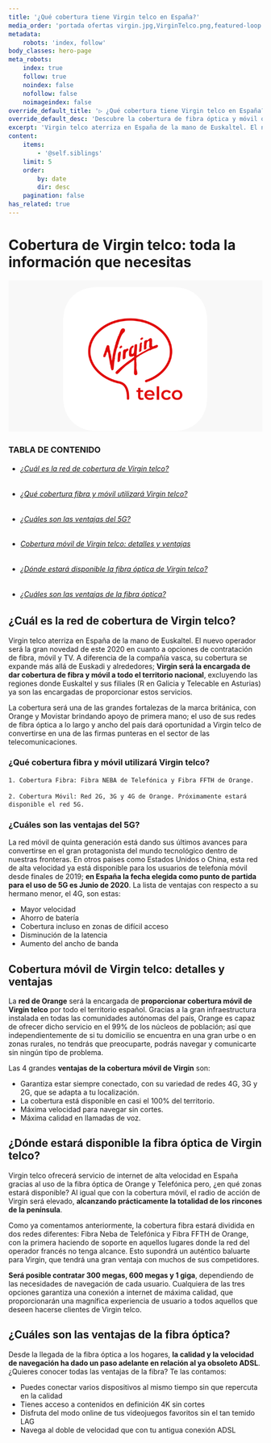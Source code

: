 ```yaml
---
title: '¿Qué cobertura tiene Virgin telco en España?'
media_order: 'portada ofertas virgin.jpg,VirginTelco.png,featured-loop.jpg'
metadata:
    robots: 'index, follow'
body_classes: hero-page
meta_robots:
    index: true
    follow: true
    noindex: false
    nofollow: false
    noimageindex: false
override_default_title: '▷ ¿Qué cobertura tiene Virgin telco en España?'
override_default_desc: 'Descubre la cobertura de fibra óptica y móvil que ofrecerá Virgin a sus clientes a partir del próximo mes de Junio, fecha de aterrizaje en España de la firma de telefonía británica..'
excerpt: 'Virgin telco aterriza en España de la mano de Euskaltel. El nuevo operador será la gran novedad de este 2020 en cuanto a opciones de contratación de fibra, móvil y TV. A diferencia de la compañía vasca, su cobertura se...'
content:
    items:
        - '@self.siblings'
    limit: 5
    order:
        by: date
        dir: desc
    pagination: false
has_related: true
---
```


# Cobertura de Virgin telco: toda la información que necesitas

![](VirginTelco.png)
<div class="mb-5"></div>

### TABLA DE CONTENIDO

<div class="links-list"></div>

* ######  <span class="magnet-link">[¿Cuál es la red de cobertura de Virgin telco?](#red)</span>
* ######  <span class="magnet-link">[¿Qué cobertura fibra y móvil utilizará Virgin telco?](#cobertura)</span>
* ######  <span class="magnet-link">[¿Cuáles son las ventajas del 5G?](#5g)</span>
* ######  <span class="magnet-link">[Cobertura móvil de Virgin telco: detalles y ventajas](#movil)</span>
* ######  <span class="magnet-link">[¿Dónde estará disponible la fibra óptica de Virgin telco?](#fibra)</span>
* ######  <span class="magnet-link">[¿Cuáles son las ventajas de la fibra óptica?](#ventajas)</span>

<div class="mb-5"></div>

## <span id="red">¿Cuál es la red de cobertura de Virgin telco?</span>

Virgin telco aterriza en España de la mano de Euskaltel. El nuevo operador será la gran novedad de este 2020 en cuanto a opciones de contratación de fibra, móvil y TV. A diferencia de la compañía vasca, su cobertura se expande más allá de Euskadi y alrededores; **Virgin será la encargada de dar cobertura de fibra y móvil a todo el territorio nacional**, excluyendo las regiones donde Euskaltel y sus filiales (R en Galicia y Telecable en Asturias) ya son las encargadas de proporcionar estos servicios.

La cobertura será una de las grandes fortalezas de la marca británica, con Orange y Movistar brindando apoyo de primera mano; el uso de sus redes de fibra óptica a lo largo y ancho del país dará oportunidad a Virgin telco de convertirse en una de las firmas punteras en el sector de las telecomunicaciones.

<div class="mb-5"></div>

### <span id="cobertura">¿Qué cobertura fibra y móvil utilizará Virgin telco?</span>

	1. Cobertura Fibra: Fibra NEBA de Telefónica y Fibra FFTH de Orange.

	2. Cobertura Móvil: Red 2G, 3G y 4G de Orange. Próximamente estará disponible el red 5G.

<div class="mb-5"></div>

### <span id="5g">¿Cuáles son las ventajas del 5G?</span>

La red móvil de quinta generación está dando sus últimos avances para convertirse en el gran protagonista del mundo tecnológico dentro de nuestras fronteras. En otros países como Estados Unidos o China, esta red de alta velocidad ya está disponible para los usuarios de telefonía móvil desde finales de 2019; **en España la fecha elegida como punto de partida para el uso de 5G es Junio de 2020**. La lista de ventajas con respecto a su hermano menor, el 4G, son estas:

* Mayor velocidad
* Ahorro de batería
* Cobertura incluso en zonas de difícil acceso
* Disminución de la latencia
* Aumento del ancho de banda

<div class="mb-5"></div>

## <span id="movil">Cobertura móvil de Virgin telco: detalles y ventajas</span>

La **red de Orange** será la encargada de **proporcionar cobertura móvil de Virgin telco** por todo el territorio español. Gracias a la gran infraestructura instalada en todas las comunidades autónomas del país, Orange es capaz de ofrecer dicho servicio en el 99% de los núcleos de población; así que independientemente de si tu domicilio se encuentra en una gran urbe o en zonas rurales, no tendrás que preocuparte, podrás navegar y comunicarte sin ningún tipo de problema.

Las 4 grandes **ventajas de la cobertura móvil de Virgin** son:

* Garantiza estar siempre conectado, con su variedad de redes 4G, 3G y 2G, que se adapta a tu localización.
* La cobertura está disponible en casi el 100% del territorio.
* Máxima velocidad para navegar sin cortes.
* Máxima calidad en llamadas de voz.

<div class="mb-5"></div>

## <span id="fibra">¿Dónde estará disponible la fibra óptica de Virgin telco?</span>

Virgin telco ofrecerá servicio de internet de alta velocidad en España gracias al uso de la fibra óptica de Orange y Telefónica pero, ¿en qué zonas estará disponible? Al igual que con la cobertura móvil, el radio de acción de Virgin será elevado, **alcanzando prácticamente la totalidad de los rincones de la península**. 

Como ya comentamos anteriormente, la cobertura fibra estará dividida en dos redes diferentes: Fibra Neba de Telefónica y Fibra FFTH de Orange, con la primera haciendo de soporte  en aquellos lugares donde  la red del operador francés no tenga alcance. Esto supondrá un auténtico baluarte para Virgin, que tendrá una gran ventaja con muchos de sus competidores.

**Será posible contratar 300 megas, 600 megas y 1 giga**, dependiendo de las necesidades de navegación de cada usuario. Cualquiera de las tres opciones garantiza una conexión a internet de máxima calidad, que proporcionarán una magnífica experiencia de usuario a todos aquellos que deseen hacerse clientes de Virgin telco.

<div class="mb-5"></div>

## <span id="ventajas">¿Cuáles son las ventajas de la fibra óptica?</span>

Desde la llegada de la fibra óptica a los hogares, **la calidad y la velocidad de navegación ha dado un paso adelante en relación al ya obsoleto ADSL**. ¿Quieres conocer todas las ventajas de la fibra? Te las contamos:

* Puedes conectar varios dispositivos al mismo tiempo sin que repercuta en la calidad
* Tienes acceso a contenidos en definición 4K sin cortes
* Disfruta del modo online de tus videojuegos favoritos sin el tan temido LAG
* Navega al doble de velocidad que con tu antigua conexión ADSL




